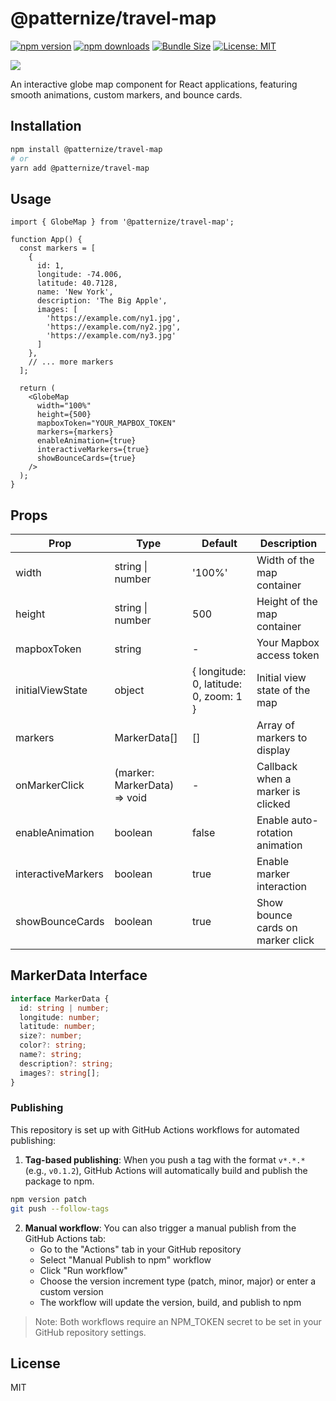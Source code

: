 # @patternize/travel-map

[![npm version](https://img.shields.io/npm/v/@patternize/travel-map.svg)](https://www.npmjs.com/package/@patternize/travel-map)
[![npm downloads](https://img.shields.io/npm/dm/@patternize/travel-map.svg)](https://www.npmjs.com/package/@patternize/travel-map)
[![Bundle Size](https://img.shields.io/bundlephobia/minzip/@patternize/travel-map)](https://bundlephobia.com/package/@patternize/travel-map)
[![License: MIT](https://img.shields.io/badge/License-MIT-blue.svg)](https://opensource.org/licenses/MIT)

![](./demo.gif)

An interactive globe map component for React applications, featuring smooth animations, custom markers, and bounce cards.

## Installation

```bash
npm install @patternize/travel-map
# or
yarn add @patternize/travel-map
```

## Usage

```tsx
import { GlobeMap } from '@patternize/travel-map';

function App() {
  const markers = [
    {
      id: 1,
      longitude: -74.006,
      latitude: 40.7128,
      name: 'New York',
      description: 'The Big Apple',
      images: [
        'https://example.com/ny1.jpg',
        'https://example.com/ny2.jpg',
        'https://example.com/ny3.jpg'
      ]
    },
    // ... more markers
  ];

  return (
    <GlobeMap
      width="100%"
      height={500}
      mapboxToken="YOUR_MAPBOX_TOKEN"
      markers={markers}
      enableAnimation={true}
      interactiveMarkers={true}
      showBounceCards={true}
    />
  );
}
```

## Props

| Prop | Type | Default | Description |
|------|------|---------|-------------|
| width | string \| number | '100%' | Width of the map container |
| height | string \| number | 500 | Height of the map container |
| mapboxToken | string | - | Your Mapbox access token |
| initialViewState | object | { longitude: 0, latitude: 0, zoom: 1 } | Initial view state of the map |
| markers | MarkerData[] | [] | Array of markers to display |
| onMarkerClick | (marker: MarkerData) => void | - | Callback when a marker is clicked |
| enableAnimation | boolean | false | Enable auto-rotation animation |
| interactiveMarkers | boolean | true | Enable marker interaction |
| showBounceCards | boolean | true | Show bounce cards on marker click |

## MarkerData Interface

```typescript
interface MarkerData {
  id: string | number;
  longitude: number;
  latitude: number;
  size?: number;
  color?: string;
  name?: string;
  description?: string;
  images?: string[];
}
```

### Publishing

This repository is set up with GitHub Actions workflows for automated publishing:

1. **Tag-based publishing**: When you push a tag with the format `v*.*.*` (e.g., `v0.1.2`), GitHub Actions will automatically build and publish the package to npm.
```bash
npm version patch
git push --follow-tags
```

2. **Manual workflow**: You can also trigger a manual publish from the GitHub Actions tab:
   - Go to the "Actions" tab in your GitHub repository
   - Select "Manual Publish to npm" workflow
   - Click "Run workflow"
   - Choose the version increment type (patch, minor, major) or enter a custom version
   - The workflow will update the version, build, and publish to npm

> Note: Both workflows require an NPM_TOKEN secret to be set in your GitHub repository settings.

## License

MIT 